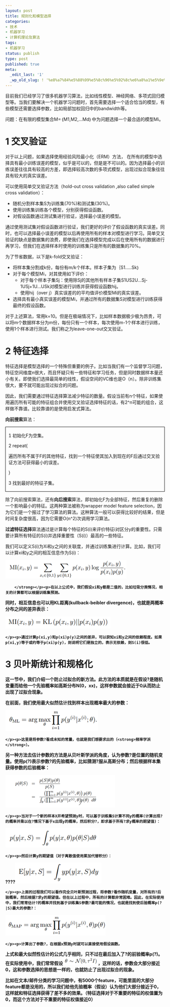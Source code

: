```yaml
---
layout: post
title: 规则化和模型选择
categories:
- 技术
- 机器学习
- 计算机理论及算法
tags:
- 机器学习
status: publish
type: post
published: true
meta:
  _edit_last: '1'
  _wp_old_slug: ! '%e8%a7%84%e5%88%99%e5%8c%96%e5%92%8c%e6%a8%a1%e5%9e%8b%e9%80%89%e6%8b%a9'
---
```

<p>目前我们已经学习了很多机器学习算法，比如线性模型、神经网络、多项式回归模型等。当我们要解决一个机器学习问题时，首先需要选择一个适合恰当的模型，有些模型还需要选择参数，比如局部加权回归中的bandwidth等。

</p><p>问题：在有限的模型集合M=｛M1,M2,…Md｝中为问题选择一个最合适的模型Mi。

</p><h1>1 交叉验证

</h1><p>对于以上问题，如果选择使用经验风险最小化（ERM）方法， 在所有的模型中选择具有最小训练误差的模型，似乎是可以的，但是是不可以的。因为选择最小的训练误差往往具有较高的方差，即选择较高次数的多项式模型，出现过拟合现象往往具有较大的真实误差。

</p><p>可以使用简单交叉验证方法（hold-out cross validation ,also called simple cross validation）：

</p><ul><li>随机分割样本集S为训练集(70%)和测试集(30%)。

</li><li>使用训练集训练各个模型，分别获得假设函数。

</li><li>对假设函数通过测试集进行验证，选择最小误差的模型。

</li></ul><p>通过使用测试集对假设函数进行验证，我们更好的评价了假设函数的真实误差。同时，也可以选择最小误差的模型以后再使用所有的样本对模型进行学习。简单交叉验证的缺点是数据集的浪费，即使我们在选择模型完成以后在使用所有的数据进行再学习，但我们在选择样本时使用的训练集只是所有的数据集的70%。 

</p><p>为了节省数据，以下是k-fold交叉验证：

</p><ul><li>将样本集分割成k份，每份有m/k个样本。样本子集为｛S1…..Sk｝

</li><li><div>对于每个模型Mi，对其使用如下评价：

</div><ul><li>对于每个样本子集Sj：使用除Sj的其他所有样本子集S1US2U…Sj-1USj+1U…USk对模型进行训练并获得假设函数hij。

</li><li>使用hij（over j）真实误差的的平均值评价模型Mi的真实误差。

</li></ul></li><li>选择具有最小真实误差的模型Mi，并通过所有的数据集S对模型进行训练获得最终的假设函数。

</li></ul><p>对于上述算法，常用k=10。但是在极端情况下，比如样本数据极少极为昂贵，可以将m个数据样本分为m份，每份只有一个样本，每次使用m-1个样本进行训练，使用1个样本进行测试。我们称之为leave-one-out交叉验证。

</p><h1>2 特征选择

</h1><p>特征选择是模型选择的一个特殊但重要的例子。比如当我们有一个监督学习问题，特征空间维度n很大，而且怀疑只有一些特征和学习任务，但是同时数据样本量还小有关。即使我们选择最简单的线性，假设空间的VC维也是O（n）。除非训练集很大，要不就可能出现过拟合的问题。

</p><p>因此，我们需要通过特征选择算法减少特征的数量。假设当前有n个特征，如果使用遍历所有可能的特征组合并使用交叉验证选择特征的话，有2^n可能的组合，这样做不靠谱。比较靠谱的是使用启发式算法。

</p><p><strong>向前搜索</strong>算法：

</p><div><table style="border-collapse:collapse" border="0"><colgroup><col style="width:738px"/></colgroup><tbody valign="top"><tr><td style="padding-left: 9px; padding-right: 9px; border-top:  solid black 0.5pt; border-left:  solid black 0.5pt; border-bottom:  solid black 0.5pt; border-right:  solid black 0.5pt"><p>1 初始化F为空集。

</p><p>2 repeat{

</p><p>        遍历所有不属于F的其他特征，找到一个特征使其加入到现在的F后通过交叉验证方法可获得最小的误差。

</p><p>}

</p><p>3 找到最好的特征子集。</p></td></tr></tbody></table></div><p>除了向前搜索算法，还有<strong>向后搜索</strong>算法，即初始化F为全部特征，然后重复的删除一个影响最小的特征。这两种算法被称为wrapper model feature selection，因为它们是一个报过了学习算法的算法。这种算法一般可以获得比较好的结果，但是时间复杂度很高，因为它需要O(n^2)次调用学习算法。

</p><p><strong>过滤特征选择</strong>算法通过是计算每个特征的S(i)来评价特征i对区分y的重要性。只需要计算所有特征的S(i)并选择重要性（S(i)）最高的一些特征。

</p><p>我们可以定义S(i)为Xi和y之间的关联度，并通过训练集进行计算。比如，我们可以计算xi和y之间的相互信息作为S(i)：

</p><p><img src="/wp-content/uploads/2012/09/092712_0232_1.png" alt=""/><strong>

		</strong></p><p>在以上公式中，我们假设xi和y都是二值的，比如垃圾分类情况，相关的计算都可以根据训练集预测。

</p><p>同时，相互信息也可以用KL距离(kullback-beibler divergence)，也就是两概率分布之间的差异表示：

</p><p><img src="/wp-content/uploads/2012/09/092712_0232_2.png" alt=""/>

	</p><p>通过计算p(xi,y)和p(xi)p(y)之间的差异，可以获知xi和y之间的依赖程度。如果p(xi,y)等于或约等于p(xi)p(y)，则说明它们是独立的，表示无依赖，则S(i)很低。

</p><h1>3 贝叶斯统计和规格化

</h1><p>这一节中，我们介绍一个防止过拟合的新方法。此方法的本质就是在假设?是随机变量而给他一个先验概率如高斯分布N(0，xx)，这样参数就会接近于0从而防止出现了过拟合现象。

</p><p>在前面，我们使用最大似然估计找到样本出现概率最大的参数：

</p><p><img src="/wp-content/uploads/2012/09/092712_0232_3.png" alt=""/>

	</p><p>这里是将参数?看成未知的常量，也就是我们想要求出的（<strong>频率学派</strong>）。

</p><p>另一种方法去估计参数的方法是从<strong>贝叶斯学派</strong>的角度，认为参数?是位置的随机变量。使用p(?)表示参数?的先验概率，比如猜测?服从高斯分布；然后根据样本集获得参数的后验概率：

</p><p><img src="/wp-content/uploads/2012/09/092712_0232_4.png" alt=""/>

	</p><p>当对于一个新的样本X并希望预测y时，可以基于训练集S计算不同y的概率(计算出现?的概率并乘以在?情况下基于x出现y的概率，然后积分?，即求基于所有?求y概率的期望值)：

</p><p><img src="/wp-content/uploads/2012/09/092712_0232_5.png" alt=""/>

	</p><p>然后计算y的期望值（对于离散值使用累加代替积分）：

</p><p>????<img src="/wp-content/uploads/2012/09/092712_0232_6.png" alt=""/>

	</p><p>上面的过程我们可以看作完全贝叶斯预测过程，将参数?看作随机变量，对所有的?后验概率，然后根据?求y的期望值。但在以上过程中，所有的计算都非常困难。因此，在实际使用中，我们常常估计?的概率并找到基于训练集S参数?最可能的情况，也就是找到使后验概率p(?|S)最大的参数?：

</p><p><img src="/wp-content/uploads/2012/09/092712_0232_7.png" alt=""/>

	</p><p>计算出了参数?，在根据x预测y时就可以直接使用假设函数。

</p><p>上式和最大似然性估计的公式几乎相同，只不过在最后加入了?的前验概率p(?)。在实际使用中，我们常常假设<img src="/wp-content/uploads/2012/09/092712_0232_8.png" alt=""/>，这样的话，参数会大部分接近0，这和参数选择的思想是一样的，也就防止了出现过拟合的现象。

</p><p>比如在文本/邮件分类的学习问题中，有5000个feature，可能里面的大部分feature都是没用的，所以我们给他先验概率（假设）认为他们大部分接近于0，这样就和特征选择获得了差不多的效果。（特征选择对于不重要的特征的权值置为0，而这个方法对于不重要的特征权值接近0）

</p>
